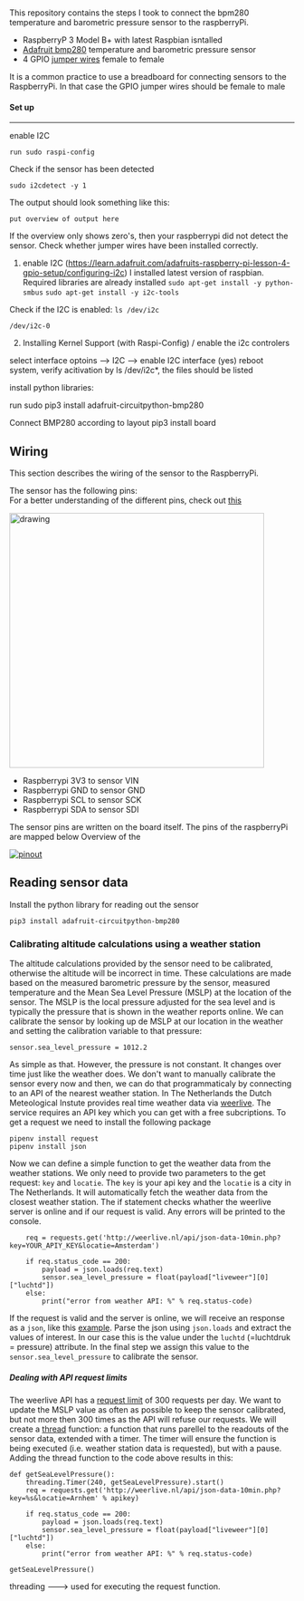### 
This repository contains the steps I took to connect the bpm280 temperature and barometric pressure sensor to the raspberryPi.  

- RaspberryP 3 Model B+ with latest Raspbian isntalled
- [Adafruit bmp280](https://www.adafruit.com/product/2651) temperature and barometric pressure sensor
- 4 GPIO [jumper wires](https://www.kiwi-electronics.nl/jumperwires-10-stuks-15-cm-femafe-female?search=gpio%20kabels&description=true) female to female

It is a common practice to use a breadboard for connecting sensors to the RaspberryPi. In that case the GPIO jumper wires should be female to male
  

#### Set up 
-----------
enable I2C

`run sudo raspi-config` 


Check if the sensor has been detected

`sudo i2cdetect -y 1` 

The output should look something like this:

`put overview of output here`

If the overview only shows zero's, then your raspberrypi did not detect the sensor. Check whether jumper wires have been installed correctly. 


1. enable I2C (https://learn.adafruit.com/adafruits-raspberry-pi-lesson-4-gpio-setup/configuring-i2c)
I installed latest version of raspbian. Required libraries are already installed
`sudo apt-get install -y python-smbus`
`sudo apt-get install -y i2c-tools`

Check if the I2C is enabled: 
`ls /dev/i2c` 

`/dev/i2c-0`

2. Installing Kernel Support (with Raspi-Config) / enable the i2c controlers


select interface optoins --> I2C --> enable I2C interface (yes) reboot system, verify acitivation by ls /dev/i2c*, the files should be listed

install python libraries:

run sudo pip3 install adafruit-circuitpython-bmp280

 Connect BMP280 according to layout
 pip3 install board

## Wiring
This section describes the wiring of the sensor to the RaspberryPi.

The sensor has the following pins: 	
For a better understanding of the different pins, check out [this](https://learn.adafruit.com/assets/58619)

<img src="https://cdn-learn.adafruit.com/assets/assets/000/058/619/original/adafruit_products_raspi_bmp280_i2c_bb.png?1533324749" alt="drawing" width="450"/>

- Raspberrypi 3V3 to sensor VIN
- Raspberrypi GND to sensor GND
- Raspberrypi SCL to sensor SCK
- Raspberrypi SDA to sensor SDI

The sensor pins are written on the board itself. The pins of the raspberryPi are mapped below
Overview of the 

[![pinout][1]][2]

[1]: https://github.com/codehub-rony/raspberrypi_bmp280/blob/master/images/pi_pinouts.png
[2]: https://pinout.xyz/



## Reading sensor data

Install the python library for reading out the sensor

`pip3 install adafruit-circuitpython-bmp280` 



### Calibrating altitude calculations using a weather station
The altitude calculations provided by the sensor need to be calibrated, otherwise the altitude will be incorrect in time. These calculations are made based on the measured barometric pressure by the sensor, measured temperature and the Mean Sea Level Pressure (MSLP) at the location of the sensor. The MSLP is the local pressure adjusted for the sea level and is typically the pressure that is shown in the weather reports online. We can calibrate the sensor by looking up de MSLP at our location in the weather and setting the calibration variable to that pressure:

`sensor.sea_level_pressure = 1012.2` 

As simple as that. However, the pressure is not constant. It changes over time just like the weather does. We don't want to manually calibrate the sensor every now and then, we can do that programmaticaly by connecting to an API of the nearest weather station. In The Netherlands the Dutch Meteological Instute provides real time weather data via  [weerlive](http://weerlive.nl). The service requires an API key which you can get with a free subcriptions. To get a request we need to install the following package

```
pipenv install request 
pipenv install json
``` 

Now we can define a simple function to get the weather data from the weather stations. We only need to provide two parameters to the get request: `key` and `locatie`. The `key` is your api key and the `locatie` is a city in The Netherlands. It will automatically fetch the weather data from the closest weather station. The if statement checks whather the weerlive server is online and if our request is valid. Any errors will be printed to the console. 

```
    req = requests.get('http://weerlive.nl/api/json-data-10min.php?key=YOUR_APIY_KEY&locatie=Amsterdam')

    if req.status_code == 200:
        payload = json.loads(req.text)
        sensor.sea_level_pressure = float(payload["liveweer"][0]["luchtd"])
    else:
        print("error from weather API: %" % req.status-code)
```

If the request is valid and the server is online, we will receive an response as a `json`, like this [example](http://weerlive.nl/api/json-data-10min.php?key=demo&locatie=Amsterdam). Parse the json using `json.loads` and extract the values of interest. In our case this is the value under the `luchtd` (=luchtdruk = pressure) attribute. In the final step we assign this value to the `sensor.sea_level_pressure` to calibrate the sensor. 


##### Dealing with API request limits
The weerlive API has a [request limit](http://weerlive.nl/delen.php) of 300 requests per day. We want to update the MSLP value as often as possible to keep the sensor calibrated, but not more then 300 times as the API will refuse our requests. We will create a [thread](https://realpython.com/intro-to-python-threading/#what-is-a-thread) function: a function that runs parellel to the readouts of the sensor data, extended with a timer. The timer will ensure the function is being executed (i.e. weather station data is requested), but with a pause. Adding the thread function to the code above results in this:

```
def getSeaLevelPressure():
    threading.Timer(240, getSeaLevelPressure).start()
    req = requests.get('http://weerlive.nl/api/json-data-10min.php?key=%s&locatie=Arnhem' % apikey)

    if req.status_code == 200:
        payload = json.loads(req.text)
        sensor.sea_level_pressure = float(payload["liveweer"][0]["luchtd"])
    else:
        print("error from weather API: %" % req.status-code)
  
getSeaLevelPressure()
```





threading ---> used for executing the request function. 

